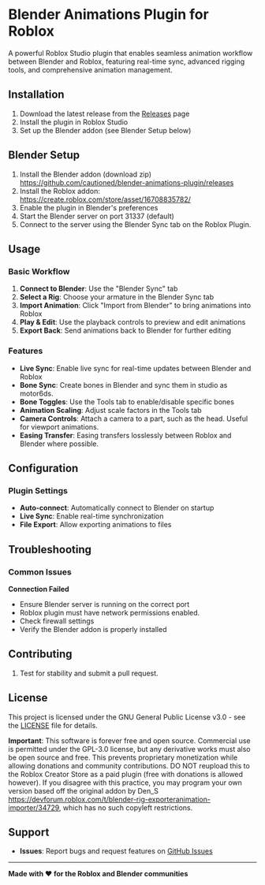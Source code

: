 # Blender Animations Plugin for Roblox

A powerful Roblox Studio plugin that enables seamless animation workflow between Blender and Roblox, featuring real-time sync, advanced rigging tools, and comprehensive animation management.

## Installation

1. Download the latest release from the [Releases](https://github.com/cautioned/blender-animations-plugin/releases) page
2. Install the plugin in Roblox Studio
3. Set up the Blender addon (see Blender Setup below)

## Blender Setup

1. Install the Blender addon (download zip) https://github.com/cautioned/blender-animations-plugin/releases
2. Install the Roblox addon: https://create.roblox.com/store/asset/16708835782/
2. Enable the plugin in Blender's preferences
3. Start the Blender server on port 31337 (default)
4. Connect to the server using the Blender Sync tab on the Roblox Plugin.

## Usage

### Basic Workflow

1. **Connect to Blender**: Use the "Blender Sync" tab
2. **Select a Rig**: Choose your armature in the Blender Sync tab
3. **Import Animation**: Click "Import from Blender" to bring animations into Roblox
4. **Play & Edit**: Use the playback controls to preview and edit animations
5. **Export Back**: Send animations back to Blender for further editing

### Features

- **Live Sync**: Enable live sync for real-time updates between Blender and Roblox
- **Bone Sync**: Create bones in Blender and sync them in studio as motor6ds.
- **Bone Toggles**: Use the Tools tab to enable/disable specific bones
- **Animation Scaling**: Adjust scale factors in the Tools tab
- **Camera Controls**: Attach a camera to a part, such as the head. Useful for viewport animations.
- **Easing Transfer**: Easing transfers losslessly between Roblox and Blender where possible.

## Configuration

### Plugin Settings
- **Auto-connect**: Automatically connect to Blender on startup
- **Live Sync**: Enable real-time synchronization
- **File Export**: Allow exporting animations to files

## Troubleshooting

### Common Issues

**Connection Failed**
- Ensure Blender server is running on the correct port
- Roblox plugin must have network permissions enabled.
- Check firewall settings
- Verify the Blender addon is properly installed


## Contributing

1. Test for stability and submit a pull request.

## License

This project is licensed under the GNU General Public License v3.0 - see the [LICENSE](LICENSE) file for details.

**Important**: This software is forever free and open source. Commercial use is permitted under the GPL-3.0 license, but any derivative works must also be open source and free. This prevents proprietary monetization while allowing donations and community contributions. DO NOT reupload this to the Roblox Creator Store as a paid plugin (free with donations is allowed however). If you disagree with this practice, you may program your own version based off the original addon by Den_S https://devforum.roblox.com/t/blender-rig-exporteranimation-importer/34729, which has no such copyleft restrictions.

## Support

- **Issues**: Report bugs and request features on [GitHub Issues](https://github.com/cautioned/blender-animations-plugin/issues)

---

**Made with ❤️ for the Roblox and Blender communities**

